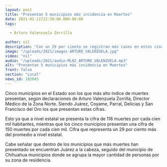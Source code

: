 ```yaml
---
layout: post
title: "Presentan 5 municipios más incidencia en Muertes"
date: 2021-01-11T22:50:00.000-06:00
tags:
  
  - Arturo Valenzuela Zorrilla
  
author: nil
description: "Con un 29 por ciento se registran más casos en estos cinco municipios."
image: "/uploads/2021/images-ARTURO_VALENZUELA.jpg"
video: "nil"
audio: "/uploads/2021/audio-ML02_ARTURO_VALENZUELA.mp3"
alt: "Presentan 5 municipios más incidencia en Muertes"
front: false
section: "Local"
news_id: 182045
---
```


Cinco municipios en el Estado son los que más alto índice de muertes presentan, según declaraciones de Arturo Valenzuela Zorrilla, Director Médico de la Zona Norte. Siendo Juárez, Coyame, Parral, Delicias y San Francisco del Oro los que presentan estas cifras.

Esto ya que a nivel estatal se presenta la cifra de 116 muertes por cada cien mil habitantes, mientras que los cinco municipios presentan una cifra de 150 muertes por cada cien mil. Cifra que representa un 29 por ciento más del promedio a nivel estatal.

Cabe señalar que dentro de los municipios que más muertes han presentado se encuentran Juárez a la cabeza, seguido del municipio de Chihuahua municipios donde se agrupa la mayor cantidad de personas por su zona de residencia.